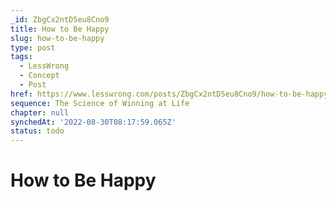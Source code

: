 ```yaml
---
_id: ZbgCx2ntD5eu8Cno9
title: How to Be Happy
slug: how-to-be-happy
type: post
tags:
  - LessWrong
  - Concept
  - Post
href: https://www.lesswrong.com/posts/ZbgCx2ntD5eu8Cno9/how-to-be-happy
sequence: The Science of Winning at Life
chapter: null
synchedAt: '2022-08-30T08:17:59.065Z'
status: todo
---
```


# How to Be Happy
